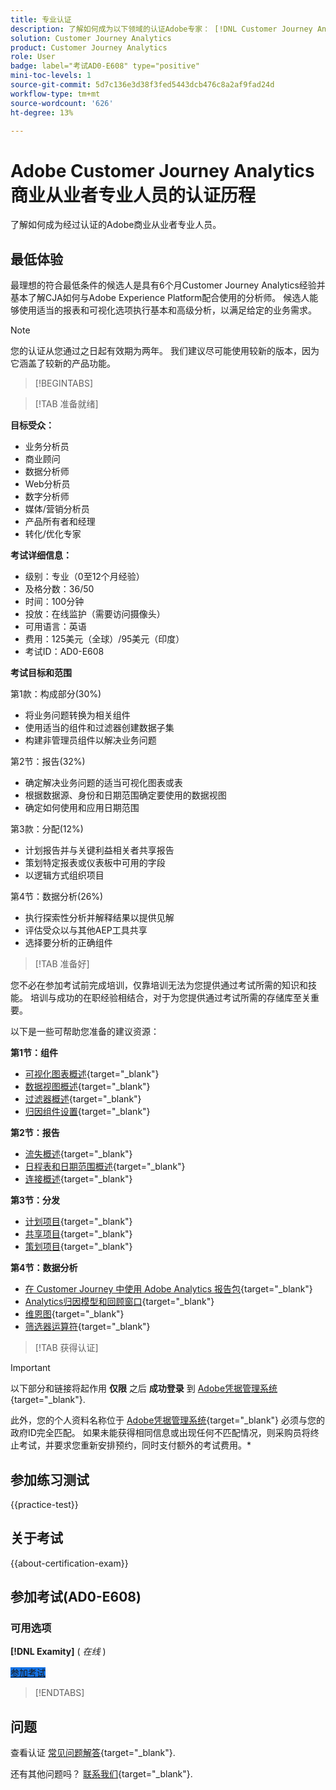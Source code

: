 ```yaml
---
title: 专业认证
description: 了解如何成为以下领域的认证Adobe专家： [!DNL Customer Journey Analytics]
solution: Customer Journey Analytics
product: Customer Journey Analytics
role: User
badge: label="考试AD0-E608" type="positive"
mini-toc-levels: 1
source-git-commit: 5d7c136e3d38f3fed5443dcb476c8a2af9fad24d
workflow-type: tm+mt
source-wordcount: '626'
ht-degree: 13%

---
```


# Adobe Customer Journey Analytics商业从业者专业人员的认证历程

了解如何成为经过认证的Adobe商业从业者专业人员。

## 最低体验

最理想的符合最低条件的候选人是具有6个月Customer Journey Analytics经验并基本了解CJA如何与Adobe Experience Platform配合使用的分析师。 候选人能够使用适当的报表和可视化选项执行基本和高级分析，以满足给定的业务需求。

>[!NOTE]
>
>您的认证从您通过之日起有效期为两年。 我们建议尽可能使用较新的版本，因为它涵盖了较新的产品功能。

>[!BEGINTABS]

>[!TAB 准备就绪]

**目标受众：**

* 业务分析员
* 商业顾问
* 数据分析师
* Web分析员
* 数字分析师
* 媒体/营销分析员
* 产品所有者和经理
* 转化/优化专家

**考试详细信息：**

* 级别：专业（0至12个月经验）
* 及格分数：36/50
* 时间：100分钟
* 投放：在线监护（需要访问摄像头）
* 可用语言：英语
* 费用：125美元（全球）/95美元（印度）
* 考试ID：AD0-E608

**考试目标和范围**

第1款：构成部分(30%)

* 将业务问题转换为相关组件
* 使用适当的组件和过滤器创建数据子集
* 构建非管理员组件以解决业务问题

第2节：报告(32%)

* 确定解决业务问题的适当可视化图表或表
* 根据数据源、身份和日期范围确定要使用的数据视图
* 确定如何使用和应用日期范围

第3款：分配(12%)

* 计划报告并与关键利益相关者共享报告
* 策划特定报表或仪表板中可用的字段
* 以逻辑方式组织项目

第4节：数据分析(26%)

* 执行探索性分析并解释结果以提供见解
* 评估受众以与其他AEP工具共享
* 选择要分析的正确组件

>[!TAB 准备好]

您不必在参加考试前完成培训，仅靠培训无法为您提供通过考试所需的知识和技能。 培训与成功的在职经验相结合，对于为您提供通过考试所需的存储库至关重要。

以下是一些可帮助您准备的建议资源：

**第1节：组件**

* [可视化图表概述](https://experienceleague.adobe.com/docs/analytics-platform/using/cja-workspace/visualizations/freeform-analysis-visualizations.html){target="_blank"}
* [数据视图概述](https://experienceleague.adobe.com/docs/analytics-platform/using/cja-dataviews/data-views.html?lang=zh-Hans){target="_blank"}
* [过滤器概述](https://experienceleague.adobe.com/docs/analytics-platform/using/cja-components/cja-filters/filters-overview.html){target="_blank"}
* [归因组件设置](https://experienceleague.adobe.com/docs/analytics-platform/using/cja-dataviews/component-settings/attribution.html){target="_blank"}

**第2节：报告**

* [流失概述](https://experienceleague.adobe.com/docs/analytics-platform/using/cja-workspace/visualizations/fallout/fallout-flow.html){target="_blank"}
* [日程表和日期范围概述](https://experienceleague.adobe.com/docs/analytics-platform/using/cja-components/cja-date-ranges/calendar.html){target="_blank"}
* [连接概述](https://experienceleague.adobe.com/docs/analytics-platform/using/cja-connections/overview.html?lang=zh-Hans){target="_blank"}

**第3节：分发**

* [计划项目](https://experienceleague.adobe.com/docs/analytics-platform/using/cja-workspace/curate-share/t-schedule-report.html?lang=zh-Hans){target="_blank"}
* [共享项目](https://experienceleague.adobe.com/docs/analytics-platform/using/cja-workspace/curate-share/share-projects.html){target="_blank"}
* [策划项目](https://experienceleague.adobe.com/docs/analytics-platform/using/cja-workspace/curate-share/curate.html){target="_blank"}

**第4节：数据分析**

* [在 Customer Journey 中使用 Adobe Analytics 报告包](https://experienceleague.adobe.com/docs/analytics-platform/using/compare-aa-cja/cja-aa-comparison/aa-data-in-cja.html){target="_blank"}
* [Analytics归因模型和回顾窗口](https://experienceleague.adobe.com/docs/analytics/analyze/analysis-workspace/attribution/models.html?lang=en%22%3ehttps://experienceleague.adobe.com/docs/analytics/analyze/analysis-workspace/attribution/models.html){target="_blank"}
* [维恩图](https://experienceleague.adobe.com/docs/analytics/analyze/analysis-workspace/visualizations/venn.html){target="_blank"}
* [筛选器运算符](https://experienceleague.adobe.com/docs/analytics-platform/using/cja-components/cja-filters/operators.html){target="_blank"}

>[!TAB 获得认证]

>[!IMPORTANT]
>
>以下部分和链接将起作用 **仅限**  之后 **成功登录** 到 [Adobe凭据管理系统](https://www.certmetrics.com/adobe){target="_blank"}.
>
>此外，您的个人资料名称位于 [Adobe凭据管理系统](https://www.certmetrics.com/adobe){target="_blank"} 必须与您的政府ID完全匹配。 如果未能获得相同信息或出现任何不匹配情况，则采购员将终止考试，并要求您重新安排预约，同时支付额外的考试费用。*


## 参加练习测试

{{practice-test}}

## 关于考试

{{about-certification-exam}}

## 参加考试(AD0-E608)

### 可用选项

**[!DNL Examity]** ( *在线* )

<a href="https://www.certmetrics.com/adobe/candidate/examity_sso.aspx?eid=AD0-E608" target="_blank" class="spectrum-Button spectrum-Button--fill spectrum-Button--accent spectrum-Button--sizeM is-margin-bottom-big-big at-element-click-tracking" style="background-color:#1473E6">

<span class="spectrum-Button-label has-no-wrap">
   参加考试
</span>
</a>

>[!ENDTABS]

## 问题

查看认证 [常见问题解答](https://experienceleague.adobe.com/docs/certification/certification/faq.html){target="_blank"}.

还有其他问题吗？ [联系我们](mailto:certif@adobe.com){target="_blank"}.
